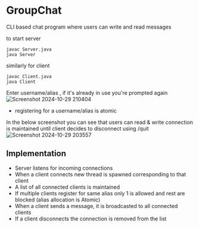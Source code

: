 # GroupChat

CLI based chat program where users can write and read messages

to start server
```
javac Server.java
java Server
```
similarly for client
```
javac Client.java
java Client
```
Enter username/alias , if it's already in use you're prompted again
![Screenshot 2024-10-29 210404](https://github.com/user-attachments/assets/2b87b119-a653-4ec6-ad2a-c14bdc15785a)
* registering for a username/alias is atomic

In the below screenshot you can see that users can read & write
connection is maintained until client decides to disconnect using /quit
![Screenshot 2024-10-29 203557](https://github.com/user-attachments/assets/9bebb34b-f452-4125-8f65-5ca8233d348d)

## Implementation
* Server listens for incoming connections
* When a client connects new thread is spawned corresponding to that client
* A list of all connected clients is maintained
* If multiple clients register for same alias only 1 is allowed and rest are blocked (alias allocation is Atomic)
* When a client sends a message, it is broadcasted to all connected clients
*  If a client disconnects the connection is removed from the list
  


